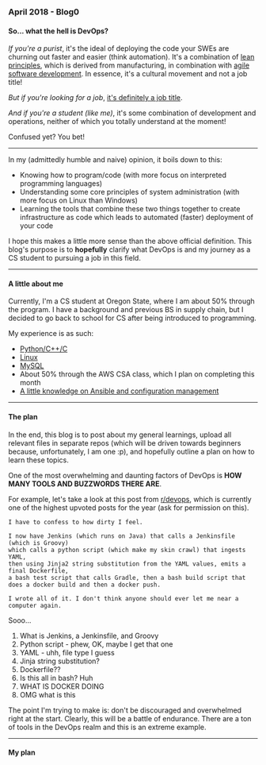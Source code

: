### April 2018 - Blog0
#### So... what the hell is DevOps?

*If you're a purist*, it's the ideal of deploying the code your SWEs are churning out faster and easier (think automation). 
It's a combination of [lean principles](https://en.wikipedia.org/wiki/Lean_manufacturing), which is derived from manufacturing, in combination with [agile software development](https://en.wikipedia.org/wiki/Agile_software_development).
In essence, it's a cultural movement and not a job title!

*But if you're looking for a job*, [it's definitely a job title](https://www.indeed.com/jobs?q=devops+engineer&l=New+York%2C+NY).

*And if you're a student (like me)*, it's some combination of development and operations, neither of which you totally understand at the moment!

Confused yet? You bet!

<hr>

In my (admittedly humble and naive) opinion, it boils down to this:

* Knowing how to program/code (with more focus on interpreted programming languages)
* Understanding some core principles of system administration (with more focus on Linux than Windows)
* Learning the tools that combine these two things together to create infrastructure as code which leads to automated (faster) deployment of your code

I hope this makes a little more sense than the above official definition. 
This blog's purpose is to **hopefully** clarify what DevOps is and my journey as a CS student to pursuing a job in this field. 

<hr>

#### A little about me

Currently, I'm a CS student at Oregon State, where I am about 50% through the program. I have a background and previous BS in supply chain,
but I decided to go back to school for CS after being introduced to programming.

My experience is as such:

* [Python/C++/C](https://github.com/lucassha/C)
* [Linux](https://github.com/lucassha/Linux-Notes)
* [MySQL](https://github.com/lucassha/NodeJS/tree/master/CS340-Final)
* About 50% through the AWS CSA class, which I plan on completing this month
* [A little knowledge on Ansible and configuration management](https://github.com/lucassha/Ansible-Practice)

<hr>

#### The plan 

In the end, this blog is to post about my general learnings, upload all relevant files in separate repos 
(which will be driven towards beginners because, unfortunately, I am one :p),
and hopefully outline a plan on how to learn these topics. 


One of the most overwhelming and daunting factors of DevOps is **HOW MANY TOOLS AND BUZZWORDS THERE ARE**. 

For example, let's take a look at this post from [r/devops](https://www.reddit.com/r/devops/comments/77dwxd/i_feel_dirty/), 
which is currently one of the highest upvoted posts for the year (ask for permission on this).

```
I have to confess to how dirty I feel.

I now have Jenkins (which runs on Java) that calls a Jenkinsfile (which is Groovy) 
which calls a python script (which make my skin crawl) that ingests YAML, 
then using Jinja2 string substitution from the YAML values, emits a final Dockerfile, 
a bash test script that calls Gradle, then a bash build script that does a docker build and then a docker push.

I wrote all of it. I don't think anyone should ever let me near a computer again.
```

Sooo...

1) What is Jenkins, a Jenkinsfile, and Groovy
2) Python script - phew, OK, maybe I get that one
3) YAML - uhh, file type I guess
4) Jinja string substitution?
5) Dockerfile??
6) Is this all in bash? Huh
7) WHAT IS DOCKER DOING
8) OMG what is this

The point I'm trying to make is: don't be discouraged and overwhelmed right at the start. 
Clearly, this will be a battle of endurance.
There are a ton of tools in the DevOps realm and this is an extreme example. 

<hr>

#### My plan


